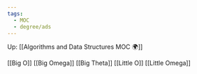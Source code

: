 ```yaml
---
tags:
  - MOC
  - degree/ads
---
```

Up: [[Algorithms and Data Structures MOC 🌍]]

[[Big O]]
[[Big Omega]]
[[Big Theta]]
[[Little O]]
[[Little Omega]]
